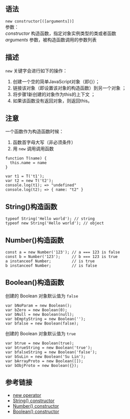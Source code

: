 ## 语法

```new constructor[([arguments])]```  
参数：  
*constructor* 构造函数，指定对象实例类型的类或者函数  
*arguments* 参数，被构造函数调用的参数列表  

## 描述

`new` 关键字会进行如下的操作：
1. 创建一个空的简单JavaScript对象（即{}）；
2. 链接该对象（即设置该对象的构造函数）到另一个对象 ；
3. 将步骤1新创建的对象作为this的上下文 ；
4. 如果该函数没有返回对象，则返回this。

## 注意

一个函数作为构造函数时候：
1. 函数首字母大写（非必须条件）
2. 用 `new` 调用调用函数

```
function T(name) {
  this.name = name
}

var t1 = T('t1');
var t2 = new T('t2');
console.log(t1); => "undefined"
console.log(t2); => { name: "t2" }
```

## String()构造函数

```
typeof String('Hello world'); // string
typeof new String('Hello world'); // object
```

## Number()构造函数

```
const a = new Number('123'); // a === 123 is false 
const b = Number('123');     // b === 123 is true 
a instanceof Number;         // is true 
b instanceof Number;         // is false
```

## Boolean()构造函数

创建的 Boolean 对象默认值为 `false`
```
var bNoParam = new Boolean();
var bZero = new Boolean(0);
var bNull = new Boolean(null);
var bEmptyString = new Boolean('');
var bfalse = new Boolean(false);

```

创建的 Boolean 对象默认值为 `true`
```
var btrue = new Boolean(true);
var btrueString = new Boolean('true');
var bfalseString = new Boolean('false');
var bSuLin = new Boolean('Su Lin');
var bArrayProto = new Boolean([]);
var bObjProto = new Boolean({});

```

## 参考链接
- [new operator](https://developer.mozilla.org/en-US/docs/Web/JavaScript/Reference/Operators/new)
- [String() constructor](https://developer.mozilla.org/en-US/docs/Web/JavaScript/Reference/Global_Objects/String/String)
- [Number() constructor](https://developer.mozilla.org/en-US/docs/Web/JavaScript/Reference/Global_Objects/Number/Number)
- [Boolean() constructor](https://developer.mozilla.org/en-US/docs/Web/JavaScript/Reference/Global_Objects/Boolean/Boolean)